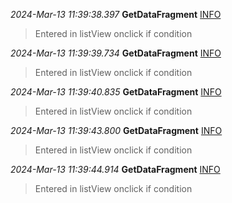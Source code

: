 
*2024-Mar-13 11:39:38.397*	**GetDataFragment**	[INFO](#) 
> Entered in listView onclick if condition 



*2024-Mar-13 11:39:39.734*	**GetDataFragment**	[INFO](#) 
> Entered in listView onclick if condition 



*2024-Mar-13 11:39:40.835*	**GetDataFragment**	[INFO](#) 
> Entered in listView onclick if condition 



*2024-Mar-13 11:39:43.800*	**GetDataFragment**	[INFO](#) 
> Entered in listView onclick if condition 



*2024-Mar-13 11:39:44.914*	**GetDataFragment**	[INFO](#) 
> Entered in listView onclick if condition 


